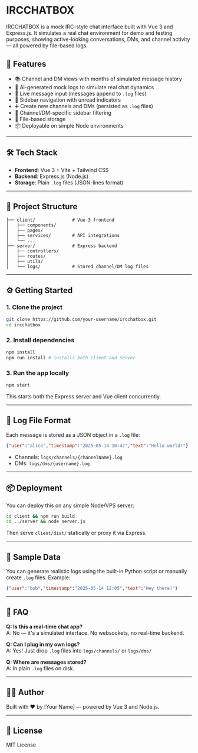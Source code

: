 # IRCCHATBOX

IRCCHATBOX is a mock IRC-style chat interface built with Vue 3 and Express.js. It simulates a real chat environment for
demo and testing purposes, showing active-looking conversations, DMs, and channel activity — all powered by file-based logs.

## 🚀 Features

- 📚 Channel and DM views with months of simulated message history
- 🧠 AI-generated mock logs to simulate real chat dynamics
- 💬 Live message input (messages append to `.log` files)
- 🧭 Sidebar navigation with unread indicators
- ➕ Create new channels and DMs (persisted as `.log` files)
- 🎯 Channel/DM-specific sidebar filtering
- 🧱 File-based storage
- 📦 Deployable on simple Node environments

---

## 🛠 Tech Stack

- **Frontend**: Vue 3 + Vite + Tailwind CSS
- **Backend**: Express.js (Node.js)
- **Storage**: Plain `.log` files (JSON-lines format)

---

## 📁 Project Structure

```
├── client/              # Vue 3 frontend
│   ├── components/
│   ├── pages/
│   ├── services/        # API integrations
│   └── ...
├── server/              # Express backend
│   ├── controllers/
│   ├── routes/
│   ├── utils/
│   └── logs/            # Stored channel/DM log files
```

---

## ⚙️ Getting Started

### 1. Clone the project
```bash
git clone https://github.com/your-username/ircchatbox.git
cd ircchatbox
```

### 2. Install dependencies
```bash
npm install
npm run install # installs both client and server
```

### 3. Run the app locally
```bash
npm start
```
This starts both the Express server and Vue client concurrently.

---

## 📄 Log File Format
Each message is stored as a JSON object in a `.log` file:
```json
{"user":"alice","timestamp":"2025-05-14 10:42","text":"Hello world!"}
```

- Channels: `logs/channels/{channelName}.log`
- DMs: `logs/dms/{username}.log`

---

## 📦 Deployment
You can deploy this on any simple Node/VPS server:
```bash
cd client && npm run build
cd ../server && node server.js
```
Then serve `client/dist/` statically or proxy it via Express.

---

## 🧪 Sample Data
You can generate realistic logs using the built-in Python script or manually create `.log` files.
Example:
```json
{"user":"bob","timestamp":"2025-05-14 12:05","text":"Hey there!"}
```

---

## 🙋 FAQ

**Q: Is this a real-time chat app?**  
A: No — it's a simulated interface. No websockets, no real-time backend.

**Q: Can I plug in my own logs?**  
A: Yes! Just drop `.log` files into `logs/channels/` or `logs/dms/`

**Q: Where are messages stored?**  
A: In plain `.log` files on disk.

---

## 👨‍💻 Author
Built with ❤️ by [Your Name] — powered by Vue 3 and Node.js.

---

## 📜 License
MIT License
